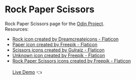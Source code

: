 # Rock Paper Scissors
Rock Paper Scissors page for the [Odin Project](https://www.theodinproject.com/lessons/foundations-rock-paper-scissors).<br />
Resources:
* [Rock icon created by Dreamcreateicons - Flaticon](https://www.flaticon.com/free-icons/rocks)
* [Paper icon created by Freepik - Flaticon](https://www.flaticon.com/free-icons/paper)
* [Scissors icons created by Gulraiz - Flaticon](https://www.flaticon.com/free-icons/scissors)
* [Unknown icon created by Freepik - Flaticon](https://www.flaticon.com/free-icons/unknown)
* [Rock Paper Scissors icons created by Freepik - Flaticon](https://www.flaticon.com/free-icons/rock-paper-scissors)
<br /><br />
[Live Demo](https://anabilhoque.github.io/Rock-Paper-Scissors/) :point_left: